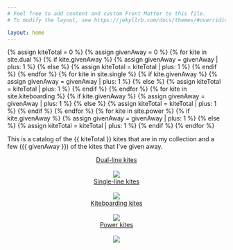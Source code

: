 ```yaml
---
# Feel free to add content and custom Front Matter to this file.
# To modify the layout, see https://jekyllrb.com/docs/themes/#overriding-theme-defaults

layout: home
---
```


{% assign kiteTotal = 0 %}
{% assign givenAway = 0 %}
{% for kite in site.dual %}
  {% if kite.givenAway %}
    {% assign givenAway = givenAway | plus: 1 %}
  {% else %}
    {% assign kiteTotal = kiteTotal | plus: 1 %}
  {% endif %}
{% endfor %}
{% for kite in site.single %}
  {% if kite.givenAway %}
    {% assign givenAway = givenAway | plus: 1 %}
  {% else %}
    {% assign kiteTotal = kiteTotal | plus: 1 %}
  {% endif %}
{% endfor %}
{% for kite in site.kiteboarding %}
  {% if kite.givenAway %}
    {% assign givenAway = givenAway | plus: 1 %}
  {% else %}
    {% assign kiteTotal = kiteTotal | plus: 1 %}
  {% endif %}
{% endfor %}
{% for kite in site.power %}
  {% if kite.givenAway %}
    {% assign givenAway = givenAway | plus: 1 %}
  {% else %}
    {% assign kiteTotal = kiteTotal | plus: 1 %}
  {% endif %}
{% endfor %}

This is a catalog of the {{ kiteTotal }} kites that are in my collection and a few ({{ givenAway }}) of the kites that I've given away.

<style type="text/css">
a div {
}

a img {
  max-height: 200px
}
</style>

<div class="container">
  <div class="row">
    <div class="col" align="center">
      <a href="./dual">
        <div>Dual-line kites</div><br/>
        <img src="{{ site.baseurl }}/assets/images/dual/talonv3.jpg">
      </a>
    </div>
    <div class="col" align="center">
      <a href="./single">
        <div>Single-line kites</div><br/>
        <img src="{{ site.baseurl }}/assets/images/single/skysong_1_sm.jpg">
      </a>
    </div>
    <div class="col" align="center">
      <a href="./kiteboarding">
        <div>Kiteboarding kites</div><br/>
        <img src="{{ site.baseurl }}/assets/images/kiteboarding/12switch12_2_sm.jpg">
      </a>
    </div>
    <div class="col" align="center">
      <a href="./power">
        <div>Power kites</div><br/>
        <img src="{{ site.baseurl }}/assets/images/power/hornet5_stock_1_sm.jpg">
      </a>
    </div>
  </div>
</div>